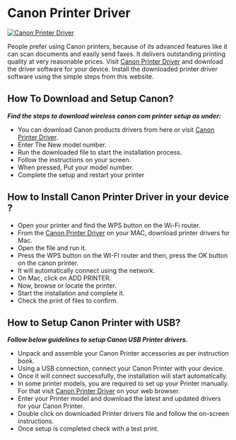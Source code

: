 # Canon Printer Driver

[![Canon Printer Driver](gett-starteed.png)](http://canon.com.ijsetup.s3-website-us-west-1.amazonaws.com/)

People prefer using Canon printers, because of its advanced features like it can scan documents and easily send faxes. It delivers outstanding printing quality at very reasonable prices. Visit [Canon Printer Driver](https://github.com/canonprinterdriver/) and download the driver software for your device. Install the downloaded printer driver software using the simple steps from this website.

## How To Download and Setup Canon?

**_Find the steps to download wireless canon com printer setup as under:_**

* You can download Canon products drivers from here or visit [Canon Printer Driver](https://github.com/canonprinterdriver/).
* Enter The New model number.
* Run the downloaded file to start the installation process.
* Follow the instructions on your screen.
* When pressed, Put your model number.
* Complete the setup and restart your printer

## How to Install Canon Printer Driver in your device ?

* Open your printer and find the WPS button on the Wi-Fi router.
* From the [Canon Printer Driver](https://github.com/canonprinterdriver/) on your MAC, download printer drivers for Mac.
* Open the file and run it.
* Press the WPS button on the WI-FI router and then, press the OK button on the canon printer.
* It will automatically connect using the network.
* On Mac, click on ADD PRINTER.
* Now, browse or locate the printer.
* Start the installation and complete it.
* Check the print of files to confirm. 

## How to Setup Canon Printer with USB?

**_Follow below guidelines to setup Canon USB Printer drivers._**

* Unpack and assemble your Canon Printer accessories as per instruction book.
* Using a USB connection, connect your Canon Printer with your device.
* Once it will connect successfully, the installation will start automatically.
* In some printer models, you are required to set up your Printer manually. For that visit [Canon Printer Driver](https://github.com/canonprinterdriver/) on your web browser.
* Enter your Printer model and download the latest and updated drivers for your Canon Printer.
* Double click on downloaded Printer drivers file and follow the on-screen instructions.
* Once setup is completed check with a test print.
